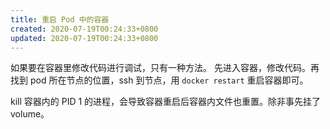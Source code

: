 ```yaml
---
title: 重启 Pod 中的容器
created: 2020-07-19T00:24:33+0800
updated: 2020-07-19T00:24:33+0800
---
```



如果要在容器里修改代码进行调试，只有一种方法。
先进入容器，修改代码。再找到 pod 所在节点的位置，ssh 到节点，用 `docker restart` 重启容器即可。

kill 容器内的 PID 1 的进程，会导致容器重启后容器内文件也重置。除非事先挂了 volume。
